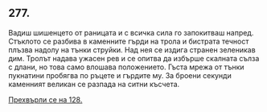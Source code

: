 ## 277.

Вадиш шишенцето от раницата и с всичка сила го запокитваш
напред. Стъклото се разбива в каменните гърди на трола и бистрата
течност плъзва надолу на тънки струйки. Над нея се издига странен
зеленикав дим. Тролът надава ужасен рев и се опитва да избърше
скалната сълза с длани, но това само влошава положението. Гъста
мрежа от тънки пукнатини пробягва по ръцете и гърдите му. За
броени секунди каменният великан се разпада на ситни късчета.

[Прехвърли се на 128.](./128)
